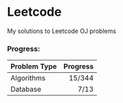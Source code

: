 # Leetcode
My solutions to Leetcode OJ problems

### Progress: 
|Problem Type| Progress|
|---         |     ---:|
|Algorithms  |   15/344|
|Database    |     7/13|
